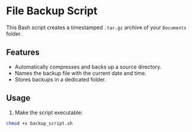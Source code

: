 # File Backup Script

This Bash script creates a timestamped `.tar.gz` archive of your `Documents` folder.

## Features

- Automatically compresses and backs up a source directory.
- Names the backup file with the current date and time.
- Stores backups in a dedicated folder.

## Usage

1. Make the script executable:
```bash
chmod +x backup_script.sh
